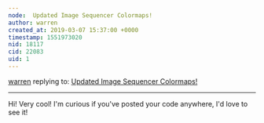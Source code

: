 ```yaml
---
node:  Updated Image Sequencer Colormaps!
author: warren
created_at: 2019-03-07 15:37:00 +0000
timestamp: 1551973020
nid: 18117
cid: 22083
uid: 1
---
```




[warren](../profile/warren) replying to: [ Updated Image Sequencer Colormaps!](../notes/MaggPi/01-14-2019/updated-image-sequencer-colormaps)

----
 Hi! Very cool! I'm curious if you've posted your code anywhere, I'd love to see it!